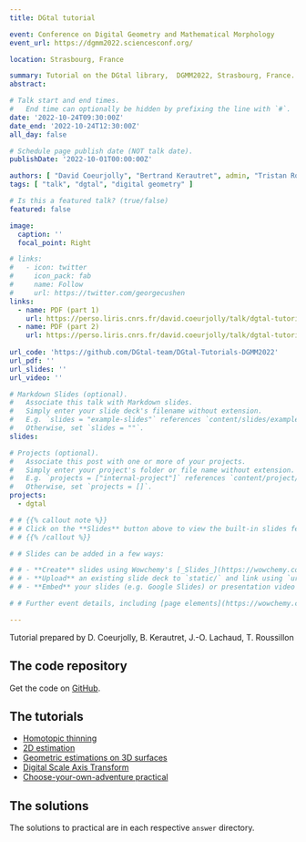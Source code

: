 ```yaml
---
title: DGtal tutorial

event: Conference on Digital Geometry and Mathematical Morphology
event_url: https://dgmm2022.sciencesconf.org/

location: Strasbourg, France

summary: Tutorial on the DGtal library,  DGMM2022, Strasbourg, France.
abstract:

# Talk start and end times.
#   End time can optionally be hidden by prefixing the line with `#`.
date: '2022-10-24T09:30:00Z'
date_end: '2022-10-24T12:30:00Z'
all_day: false

# Schedule page publish date (NOT talk date).
publishDate: '2022-10-01T00:00:00Z'

authors: [ "David Coeurjolly", "Bertrand Kerautret", admin, "Tristan Roussillon" ]
tags: [ "talk", "dgtal", "digital geometry" ]

# Is this a featured talk? (true/false)
featured: false

image:
  caption: ''
  focal_point: Right

# links:
#   - icon: twitter
#     icon_pack: fab
#     name: Follow
#     url: https://twitter.com/georgecushen
links:
  - name: PDF (part 1)
    url: https://perso.liris.cnrs.fr/david.coeurjolly/talk/dgtal-tutorial-at-dgmm2022/DGtalDGMM2022-part1.pdf
  - name: PDF (part 2)
    url: https://perso.liris.cnrs.fr/david.coeurjolly/talk/dgtal-tutorial-at-dgmm2022/DGtalDGMM2022-part2.pdf
    
url_code: 'https://github.com/DGtal-team/DGtal-Tutorials-DGMM2022'
url_pdf: ''
url_slides: ''
url_video: ''

# Markdown Slides (optional).
#   Associate this talk with Markdown slides.
#   Simply enter your slide deck's filename without extension.
#   E.g. `slides = "example-slides"` references `content/slides/example-slides.md`.
#   Otherwise, set `slides = ""`.
slides: 

# Projects (optional).
#   Associate this post with one or more of your projects.
#   Simply enter your project's folder or file name without extension.
#   E.g. `projects = ["internal-project"]` references `content/project/deep-learning/index.md`.
#   Otherwise, set `projects = []`.
projects:
  - dgtal

# # {{% callout note %}}
# # Click on the **Slides** button above to view the built-in slides feature.
# # {{% /callout %}}

# # Slides can be added in a few ways:

# # - **Create** slides using Wowchemy's [_Slides_](https://wowchemy.com/docs/managing-content/#create-slides) feature and link using `slides` parameter in the front matter of the talk file
# # - **Upload** an existing slide deck to `static/` and link using `url_slides` parameter in the front matter of the talk file
# # - **Embed** your slides (e.g. Google Slides) or presentation video on this page using [shortcodes](https://wowchemy.com/docs/writing-markdown-latex/).

# # Further event details, including [page elements](https://wowchemy.com/docs/writing-markdown-latex/) such as image galleries, can be added to the body of this page.

---
```


Tutorial prepared by D. Coeurjolly, B. Kerautret, J.-O. Lachaud, T. Roussillon

## The code repository

Get the code on [GitHub](https://github.com/DGtal-team/DGtal-Tutorials-DGMM2022).

## The tutorials

- [Homotopic thinning](https://codimd.math.cnrs.fr/s/kWlvA1TG8)
- [2D estimation](https://codimd.math.cnrs.fr/s/G4qG3UGw7)
- [Geometric estimations on 3D surfaces](https://codimd.math.cnrs.fr/s/s2pNRQuga)
- [Digital Scale Axis Transform](https://codimd.math.cnrs.fr/s/Qr5Sz3wZ-)
- [Choose-your-own-adventure practical](https://codimd.math.cnrs.fr/s/ECHVYx8TE)

## The solutions

The solutions to practical are in each respective `answer` directory. 

